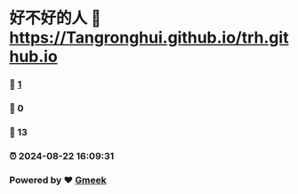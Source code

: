 # 好不好的人 :link: https://Tangronghui.github.io/trh.github.io 
### :page_facing_up: [1](https://Tangronghui.github.io/trh.github.io/tag.html) 
### :speech_balloon: 0 
### :hibiscus: 13 
### :alarm_clock: 2024-08-22 16:09:31 
### Powered by :heart: [Gmeek](https://github.com/Meekdai/Gmeek)
